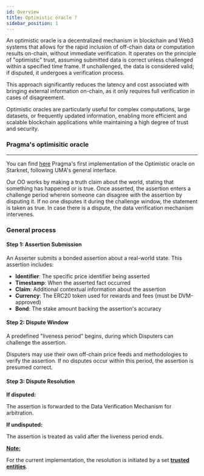 ```yaml
---
id: Overview
title: Optimistic oracle ? 
sidebar_position: 1
---
```




An optimistic oracle is a decentralized mechanism in blockchain and Web3 systems that allows for the rapid inclusion of off-chain data or computation results on-chain, without immediate verification. It operates on the principle of "optimistic" trust, assuming submitted data is correct unless challenged within a specified time frame. If unchallenged, the data is considered valid; if disputed, it undergoes a verification process.  

This approach significantly reduces the latency and cost associated with bringing external information on-chain, as it only requires full verification in cases of disagreement.  

Optimistic oracles are particularly useful for complex computations, large datasets, or frequently updated information, enabling more efficient and scalable blockchain applications while maintaining a high degree of trust and security.

### Pragma's optimisitic oracle 

---

You can find [here](https://github.com/astraly-labs/Optimistic-Oracle/tree/main) Pragma's first implementation of the Optimistic oracle on Starknet, following UMA's general interface. 

Our OO works by making a truth claim about the world, stating that something has happened or is true. Once asserted, the assertion enters a challenge period wherein someone can disagree with the assertion by disputing it. If no one disputes it during the challenge window, the statement is taken as true. In case there is a dispute, the data verification mechanism intervenes.


### General process

#### Step 1: Assertion Submission
An Asserter submits a bonded assertion about a real-world state. This assertion includes:

- **Identifier**: The specific price identifier being asserted  
- **Timestamp**: When the asserted fact occurred  
- **Claim**: Additional contextual information about the assertion  
- **Currency**: The ERC20 token used for rewards and fees (must be DVM-approved)  
- **Bond**: The stake amount backing the assertion's accuracy  

#### Step 2: Dispute Window
A predefined "liveness period" begins, during which Disputers can challenge the assertion.

Disputers may use their own off-chain price feeds and methodologies to verify the assertion.
If no disputes occur within this period, the assertion is presumed correct.


#### Step 3: Dispute Resolution
**If disputed:**

The assertion is forwarded to the Data Verification Mechanism for arbitration.

**If undisputed:**

The assertion is treated as valid after the liveness period ends.

**<u>Note: </u>**
 
 For the current implementation, the resolution is initiated by a set **<u>trusted entities</u>**. 